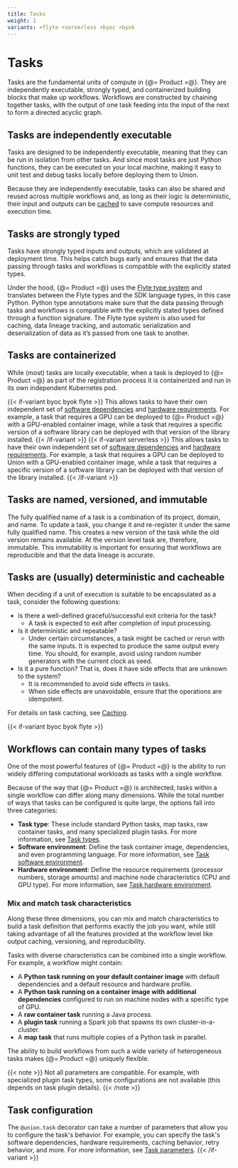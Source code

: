 ```yaml
---
title: Tasks
weight: 1
variants: +flyte +serverless +byoc +byok
---
```


# Tasks

Tasks are the fundamental units of compute in {@= Product =@}.
They are independently executable, strongly typed, and containerized building blocks that make up workflows.
Workflows are constructed by chaining together tasks, with the output of one task feeding into the input of the next to form a directed acyclic graph.

## Tasks are independently executable

Tasks are designed to be independently executable, meaning that they can be run in isolation from other tasks.
And since most tasks are just Python functions, they can be executed on your local machine, making it easy to unit test and debug tasks locally before deploying them to Union.

Because they are independently executable, tasks can also be shared and reused across multiple workflows and, as long as their logic is deterministic, their input and outputs can be [cached](../caching.md) to save compute resources and execution time.

## Tasks are strongly typed

Tasks have strongly typed inputs and outputs, which are validated at deployment time.
This helps catch bugs early and ensures that the data passing through tasks and workflows is compatible with the explicitly stated types.

Under the hood, {@= Product =@} uses the [Flyte type system](https://docs.flyte.org/en/latest/api/flyteidl/docs/core/core.html#flyteidl-core-types-proto) and translates between the Flyte types and the SDK language types, in this case Python.
Python type annotations make sure that the data passing through tasks and workflows is compatible with the explicitly stated types defined through a function signature.
The Flyte type system is also used for caching, data lineage tracking, and automatic serialization and deserialization of data as it’s passed from one task to another.

## Tasks are containerized

While (most) tasks are locally executable, when a task is deployed to {@= Product =@} as part of the registration process it is containerized and run in its own independent Kubernetes pod.

{{< if-variant byoc byok flyte >}}
This allows tasks to have their own independent set of [software dependencies](./task-software-environment/index) and [hardware requirements](./task-hardware-environment/index.md).
For example, a task that requires a GPU can be deployed to {@= Product =@} with a GPU-enabled container image, while a task that requires a specific version of a software library can be deployed with that version of the library installed.
{{< /if-variant >}}
{{< if-variant serverless >}}
This allows tasks to have their own independent set of [software dependencies](../../first-workflow/example-code-components.md#imagespec) and [hardware requirements](./task-hardware-environment/index.md).
For example, a task that requires a GPU can be deployed to Union with a GPU-enabled container image, while a task that requires a specific version of a software library can be deployed with that version of the library installed.
{{< /if-variant >}}

## Tasks are named, versioned, and immutable

The fully qualified name of a task is a combination of its project, domain, and name. To update a task, you change it and re-register it under the same fully qualified name. This creates a new version of the task while the old version remains available. At the version level task are, therefore, immutable. This immutability is important for ensuring that workflows are reproducible and that the data lineage is accurate.

## Tasks are (usually) deterministic and cacheable

When deciding if a unit of execution is suitable to be encapsulated as a task, consider the following questions:

* Is there a well-defined graceful/successful exit criteria for the task?
    * A task is expected to exit after completion of input processing.
* Is it deterministic and repeatable?
    * Under certain circumstances, a task might be cached or rerun with the same inputs.
      It is expected to produce the same output every time.
      You should, for example, avoid using random number generators with the current clock as seed.
* Is it a pure function? That is, does it have side effects that are unknown to the system?
    * It is recommended to avoid side effects in tasks.
    * When side effects are unavoidable, ensure that the operations are idempotent.

For details on task caching, see [Caching](../caching.md).

{{< if-variant byoc byok flyte >}}
## Workflows can contain many types of tasks

One of the most powerful features of {@= Product =@} is the ability to run widely differing computational workloads as tasks with a single workflow.

Because of the way that {@= Product =@} is architected, tasks within a single workflow can differ along many dimensions. While the total number of ways that tasks can be configured is quite large, the options fall into three categories:

* **Task type**: These include standard Python tasks, map tasks, raw container tasks, and many specialized plugin tasks. For more information, see [Task types](./task-types.md).
* **Software environment**: Define the task container image, dependencies, and even programming language. For more information, see [Task software environment](./task-software-environment/index.md).
* **Hardware environment**: Define the resource requirements (processor numbers, storage amounts) and machine node characteristics (CPU and GPU type). For more information, see [Task hardware environment](./task-hardware-environment/index.md).

### Mix and match task characteristics

Along these three dimensions, you can mix and match characteristics to build a task definition that performs exactly the job you want, while still taking advantage of all the features provided at the workflow level like output caching, versioning, and reproducibility.

Tasks with diverse characteristics can be combined into a single workflow.
For example, a workflow might contain:

* A **Python task running on your default container image** with default dependencies and a default resource and hardware profile.
* A **Python task running on a container image with additional dependencies** configured to run on machine nodes with a specific type of GPU.
* A **raw container task** running a Java process.
* A **plugin task** running a Spark job that spawns its own cluster-in-a-cluster.
* A **map task** that runs multiple copies of a Python task in parallel.

The ability to build workflows from such a wide variety of heterogeneous tasks makes {@= Product =@} uniquely flexible.

{{< note >}}
Not all parameters are compatible. For example, with specialized plugin task types, some configurations are not available (this depends on task plugin details).
{{< /note >}}

## Task configuration

The `@union.task` decorator can take a number of parameters that allow you to configure the task's behavior.
For example, you can specify the task's software dependencies, hardware requirements, caching behavior, retry behavior, and more.
For more information, see [Task parameters](./task-parameters.md).
{{< /if-variant >}}